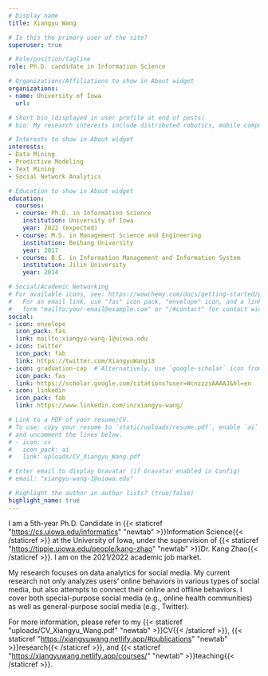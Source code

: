 ```yaml
---
# Display name
title: Xiangyu Wang

# Is this the primary user of the site?
superuser: true

# Role/position/tagline
role: Ph.D. candidate in Information Science

# Organizations/Affiliations to show in About widget
organizations:
- name: University of Iowa
  url: 

# Short bio (displayed in user profile at end of posts)
# bio: My research interests include distributed robotics, mobile computing and programmable matter.

# Interests to show in About widget
interests:
- Data Mining
- Predictive Modeling
- Text Mining
- Social Network Analytics

# Education to show in About widget
education:
  courses:
  - course: Ph.D. in Information Science
    institution: University of Iowa
    year: 2022 (expected)
  - course: M.S. in Management Science and Engineering
    institution: Beihang University
    year: 2017
  - course: B.E. in Information Management and Information System
    institution: Jilin University
    year: 2014

# Social/Academic Networking
# For available icons, see: https://wowchemy.com/docs/getting-started/page-builder/#icons
#   For an email link, use "fas" icon pack, "envelope" icon, and a link in the
#   form "mailto:your-email@example.com" or "/#contact" for contact widget.
social:
- icon: envelope
  icon_pack: fas
  link: mailto:xiangyu-wang-1@uiowa.edu
- icon: twitter
  icon_pack: fab
  link: https://twitter.com/XiangyuWang18
- icon: graduation-cap  # Alternatively, use `google-scholar` icon from `ai` icon pack
  icon_pack: fas
  link: https://scholar.google.com/citations?user=WcnzzzsAAAAJ&hl=en
- icon: linkedin
  icon_pack: fab
  link: https://www.linkedin.com/in/xiangyu-wang/

# Link to a PDF of your resume/CV.
# To use: copy your resume to `static/uploads/resume.pdf`, enable `ai` icons in `params.toml`, 
# and uncomment the lines below.
# - icon: cv
#   icon_pack: ai
#   link: uploads/CV_Xiangyu_Wang.pdf

# Enter email to display Gravatar (if Gravatar enabled in Config)
# email: "xiangyu-wang-1@uiowa.edu"

# Highlight the author in author lists? (true/false)
highlight_name: true
---
```


I am a 5th-year Ph.D. Candidate in {{< staticref "https://cs.uiowa.edu/informatics" "newtab" >}}Information Science{{< /staticref >}} at the University of Iowa, under the supervision of {{< staticref "https://tippie.uiowa.edu/people/kang-zhao" "newtab" >}}Dr. Kang Zhao{{< /staticref >}}. I am on the 2021/2022 academic job market.

My research focuses on data analytics for social media. My current research not only analyzes users’ online behaviors in various types of social media, but also attempts to connect their online and offline behaviors. I cover both special-purpose social media (e.g., online health communities) as well as general-purpose social media (e.g., Twitter).

For more information, please refer to my {{< staticref "uploads/CV_Xiangyu_Wang.pdf" "newtab" >}}CV{{< /staticref >}}, {{< staticref "https://xiangyuwang.netlify.app/#publications" "newtab" >}}research{{< /staticref >}}, and {{< staticref "https://xiangyuwang.netlify.app/courses/" "newtab" >}}teaching{{< /staticref >}}.

